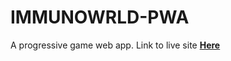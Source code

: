 # IMMUNOWRLD-PWA
A progressive game web app. Link to live site <a href="https://immunowrld-web-app.netlify.app/"><b>Here</b></a>
